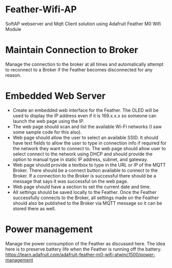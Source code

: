 # Feather-Wifi-AP
SoftAP webserver and Mqtt Client solution using Adafruit Feather M0 Wifi Module 

# Maintain Connection to Broker
Manage the connection to the broker at all times and automatically attempt to reconnect to a Broker if the
Feather becomes disconnected for any reason.

# Embedded Web Server
- Create an embedded web interface for the Feather. 
    The OLED will be used to display the IP address even
    if it is 169.x.x.x so someone can launch the web page using the IP.
- The web page should scan and list the available Wi-Fi networks (I saw some sample code for this also).
- Web page should allow the user to select an available SSID. 
    It should have text fields to allow the user to
    type in connection info if required for the network they want to connect to. The web page should allow
    user to select connect to the network using DHCP and should provide the option to manual type in static
    IP address, subnet, and gateway.
- Web page should provide a textbox to type in the URL or IP of the MQTT Broker. 
    There should be a connect button available to connect to the Broker. 
    If a connection to the Broker is successful there should be a message that says it was successful on the web page.
- Web page should have a section to set the current date and time.
- All settings should be saved locally to the Feather. 
    Once the Feather successfully connects to the Broker, all settings made on the Feather should also be published to the Broker via MQTT message so it can be stored there as well.

# Power management
Manage the power consumption of the Feather as discussed here. 
The idea here is to preserve battery life when the Feather is running off the battery.
https://learn.adafruit.com/adafruit-feather-m0-wifi-atwinc1500/power-management

